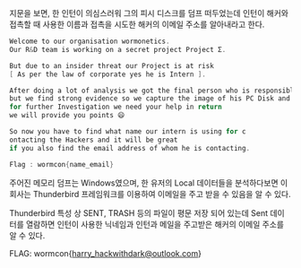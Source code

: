 지문을 보면, 한 인턴이 의심스러워 그의 피시 디스크를 덤프 떠두었는데 인턴이 해커와 접촉할 때 사용한 이름과 접촉을 시도한 해커의 이메일 주소를 알아내라고 한다.

```c
Welcome to our organisation wormonetics. 
Our R&D team is working on a secret project Project Σ. 

But due to an insider threat our Project is at risk 
[ As per the law of corporate yes he is Intern ]. 

After doing a lot of analysis we got the final person who is responsible 
but we find strong evidence so we capture the image of his PC Disk and 
for further Investigation we need your help in return 
we will provide you points 😄

So now you have to find what name our intern is using for c
ontacting the Hackers and it will be great 
if you also find the email address of whom he is contacting. 

Flag : wormcon{name_email}
```

주어진 메모리 덤프는 Windows였으며, 한 유저의 Local 데이터들을 분석하다보면 이 회사는 Thunderbird 프레임워크를 이용하여 이메일을 주고 받을 수 있음을 알 수 있다. 

Thunderbird 특성 상 SENT, TRASH 등의 파일이 평문 저장 되어 있는데 Sent 데이터를 열람하면 인턴이 사용한 닉네임과 인턴과 메일을 주고받은 해커의 이메일 주소를 알 수 있다.

FLAG: wormcon{[harry_hackwithdark@outlook.com](mailto:harry_hackwithdark@outlook.com)}
